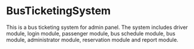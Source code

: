 # BusTicketingSystem
This is a bus ticketing system for admin panel. The system includes driver module, login module, passenger module, bus schedule module, bus module, administrator module, reservation module and report module.
